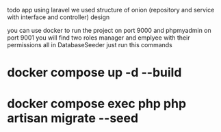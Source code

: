 todo app using laravel 
we used structure of onion (repository and service with interface and controller) design


you can use docker to run the project on port 9000 and phpmyadmin on port 9001
you will find two roles manager and emplyee with their permissions all in DatabaseSeeder
just run this commands


# docker compose up -d --build
# docker compose exec php php artisan migrate --seed




